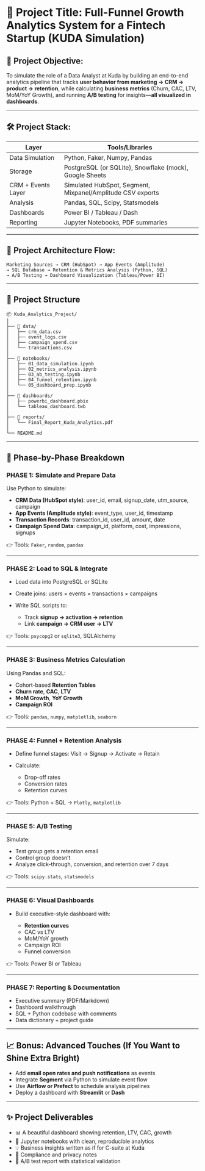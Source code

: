 
# 🚀 **Project Title: Full-Funnel Growth Analytics System for a Fintech Startup (KUDA Simulation)**

## 🎯 **Project Objective:**

To simulate the role of a Data Analyst at Kuda by building an end-to-end analytics pipeline that tracks **user behavior from marketing → CRM → product → retention**, while calculating **business metrics** (Churn, CAC, LTV, MoM/YoY Growth), and running **A/B testing** for insights—**all visualized in dashboards**.

---

## 🛠️ **Project Stack:**

| Layer              | Tools/Libraries                                            |
| ------------------ | ---------------------------------------------------------- |
| Data Simulation    | Python, Faker, Numpy, Pandas                               |
| Storage            | PostgreSQL (or SQLite), Snowflake (mock), Google Sheets    |
| CRM + Events Layer | Simulated HubSpot, Segment, Mixpanel/Amplitude CSV exports |
| Analysis           | Pandas, SQL, Scipy, Statsmodels                            |
| Dashboards         | Power BI / Tableau / Dash                                  |
| Reporting          | Jupyter Notebooks, PDF summaries                           |

---

## 🔄 **Project Architecture Flow:**

```
Marketing Sources → CRM (HubSpot) → App Events (Amplitude) 
→ SQL Database → Retention & Metrics Analysis (Python, SQL) 
→ A/B Testing → Dashboard Visualization (Tableau/Power BI)
```

---

## 📁 **Project Structure**

```
📦 Kuda_Analytics_Project/
│
├── 📂 data/
│   ├── crm_data.csv
│   ├── event_logs.csv
│   ├── campaign_spend.csv
│   └── transactions.csv
│
├── 📂 notebooks/
│   ├── 01_data_simulation.ipynb
│   ├── 02_metrics_analysis.ipynb
│   ├── 03_ab_testing.ipynb
│   ├── 04_funnel_retention.ipynb
│   └── 05_dashboard_prep.ipynb
│
├── 📂 dashboards/
│   ├── powerbi_dashboard.pbix
│   └── tableau_dashboard.twb
│
├── 📂 reports/
│   └── Final_Report_Kuda_Analytics.pdf
│
└── README.md
```

---

## 🧠 Phase-by-Phase Breakdown

### **PHASE 1: Simulate and Prepare Data**

Use Python to simulate:

* **CRM Data (HubSpot style)**: user\_id, email, signup\_date, utm\_source, campaign
* **App Events (Amplitude style)**: event\_type, user\_id, timestamp
* **Transaction Records**: transaction\_id, user\_id, amount, date
* **Campaign Spend Data**: campaign\_id, platform, cost, impressions, signups

👉 Tools: `Faker`, `random`, `pandas`

---

### **PHASE 2: Load to SQL & Integrate**

* Load data into PostgreSQL or SQLite
* Create joins: users × events × transactions × campaigns
* Write SQL scripts to:

  * Track **signup → activation → retention**
  * Link **campaign → CRM user → LTV**

👉 Tools: `psycopg2` or `sqlite3`, SQLAlchemy

---

### **PHASE 3: Business Metrics Calculation**

Using Pandas and SQL:

* Cohort-based **Retention Tables**
* **Churn rate**, **CAC**, **LTV**
* **MoM Growth**, **YoY Growth**
* **Campaign ROI**

👉 Tools: `pandas`, `numpy`, `matplotlib`, `seaborn`

---

### **PHASE 4: Funnel + Retention Analysis**

* Define funnel stages: Visit → Signup → Activate → Retain
* Calculate:

  * Drop-off rates
  * Conversion rates
  * Retention curves

👉 Tools: Python + SQL → `Plotly`, `matplotlib`

---

### **PHASE 5: A/B Testing**

Simulate:

* Test group gets a retention email
* Control group doesn’t
* Analyze click-through, conversion, and retention over 7 days

👉 Tools: `scipy.stats`, `statsmodels`

---

### **PHASE 6: Visual Dashboards**

* Build executive-style dashboard with:

  * **Retention curves**
  * CAC vs LTV
  * MoM/YoY growth
  * Campaign ROI
  * Funnel conversion

👉 Tools: Power BI or Tableau

---

### **PHASE 7: Reporting & Documentation**

* Executive summary (PDF/Markdown)
* Dashboard walkthrough
* SQL + Python codebase with comments
* Data dictionary + project guide

---

## 📈 Bonus: Advanced Touches (If You Want to Shine Extra Bright)

* Add **email open rates and push notifications** as events
* Integrate **Segment** via Python to simulate event flow
* Use **Airflow or Prefect** to schedule analysis pipelines
* Deploy a dashboard with **Streamlit** or **Dash**

---

## ✨ Project Deliverables

* 📊 A beautiful dashboard showing retention, LTV, CAC, growth
* 🧠 Jupyter notebooks with clean, reproducible analytics
* 💡 Business insights written as if for C-suite at Kuda
* 🔐 Compliance and privacy notes
* 🧪 A/B test report with statistical validation

  
